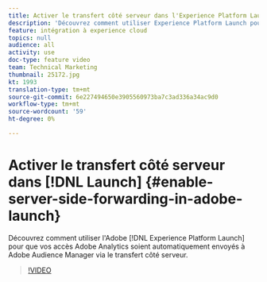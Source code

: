 ```yaml
---
title: Activer le transfert côté serveur dans l'Experience Platform Launch
description: 'Découvrez comment utiliser Experience Platform Launch pour que vos accès Adobe Analytics soient automatiquement envoyés à Adobe Audience Manager via le transfert côté serveur. '
feature: intégration à experience cloud
topics: null
audience: all
activity: use
doc-type: feature video
team: Technical Marketing
thumbnail: 25172.jpg
kt: 1993
translation-type: tm+mt
source-git-commit: 6e227494650e3905560973ba7c3ad336a34ac9d0
workflow-type: tm+mt
source-wordcount: '59'
ht-degree: 0%

---
```



# Activer le transfert côté serveur dans [!DNL Launch] {#enable-server-side-forwarding-in-adobe-launch}

Découvrez comment utiliser l&#39;Adobe [!DNL Experience Platform Launch] pour que vos accès Adobe Analytics soient automatiquement envoyés à Adobe Audience Manager via le transfert côté serveur.

>[!VIDEO](https://video.tv.adobe.com/v/25172?quality=12)
